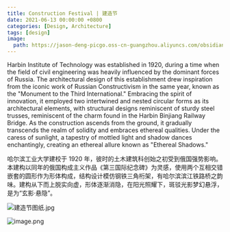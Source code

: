 ```yaml
---
title: Construction Festival | 建造节
date: 2021-06-13 00:00:00 +0800
categories: [Design, Architecture]
tags: [design] 
image:
  path: https://jason-deng-picgo.oss-cn-guangzhou.aliyuncs.com/obsidian/202405011819626.png
---
```


Harbin Institute of Technology was established in 1920, during a time when the field of civil engineering was heavily influenced by the dominant forces of Russia. The architectural design of this establishment drew inspiration from the iconic work of Russian Constructivism in the same year, known as the "Monument to the Third International." Embracing the spirit of innovation, it employed two intertwined and nested circular forms as its architectural elements, with structural designs reminiscent of sturdy steel trusses, reminiscent of the charm found in the Harbin Binjiang Railway Bridge. As the construction ascends from the ground, it gradually transcends the realm of solidity and embraces ethereal qualities. Under the caress of sunlight, a tapestry of mottled light and shadow dances enchantingly, creating an ethereal allure known as "Ethereal Shadows."

哈尔滨工业大学建校于 1920 年，彼时的土木建筑科创始之初受到俄国强势影响。本建构以同年的俄国构成主义作品《第三国际纪念碑》为灵感，使用两个互相交错嵌套的圆形作为形体构成，结构设计模仿钢铁三角桁架，有哈尔滨滨江铁路桥之韵味。建构从下而上脱实向虚，形体逐渐消隐，在阳光照耀下，斑驳光影梦幻悬浮，是为“玄影·悬隐”。

![建造节图纸.jpg](https://jason-deng-picgo.oss-cn-guangzhou.aliyuncs.com/obsidian/202405011819654.jpg)

![image.png](https://jason-deng-picgo.oss-cn-guangzhou.aliyuncs.com/obsidian/202405011844793.png)
